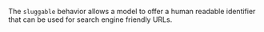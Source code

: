 The `sluggable` behavior allows a model to offer a human readable identifier that can be used for search engine friendly URLs.